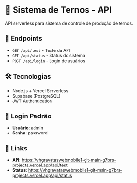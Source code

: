 # 🧵 Sistema de Ternos - API

API serverless para sistema de controle de produção de ternos.

## 🚀 Endpoints

- `GET /api/test` - Teste da API
- `GET /api/status` - Status do sistema
- `POST /api/login` - Login de usuários

## 🛠️ Tecnologias

- Node.js + Vercel Serverless
- Supabase (PostgreSQL)
- JWT Authentication

## 📱 Login Padrão

- **Usuário**: admin
- **Senha**: password

## 🔗 Links

- **API**: https://vhgravataswebmobile1-git-main-g7brs-projects.vercel.app/api/test
- **Status**: https://vhgravataswebmobile1-git-main-g7brs-projects.vercel.app/api/status